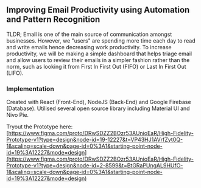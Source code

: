 ## Improving Email Productivity using Automation and Pattern Recognition ##
TLDR; Email is one of the main source of communication amongst businesses. However, we "users" are spending more time each day to read and write emails hence decreasing work productivity.
To increase productivity, we will be making a simple dashboard that helps triage email and allow users to review their emails in a simpler fashion rather than the norm, such as looking it from First In First Out (FIFO) or Last In First Out (LIFO).

### Implementation ###
Created with React (Front-End), NodeJS (Back-End) and Google Firebase (Database).
Utilised several open source library including Material UI and Nivo Pie.

Tryout the Prototype here: [https://www.figma.com/proto/DRwSDZZ2BOzr53AUnioEaR/High-Fidelity-Prototype-v1?type=design&node-id=19-12227&t=VP43HJ1AVrfZyt0Q-1&scaling=scale-down&page-id=0%3A1&starting-point-node-id=19%3A12227&mode=design](https://www.figma.com/proto/DRwSDZZ2BOzr53AUnioEaR/High-Fidelity-Prototype-v1?type=design&node-id=2-8599&t=BtGRaPUngAL9HUfO-1&scaling=scale-down&page-id=0%3A1&starting-point-node-id=19%3A12227&mode=design)

